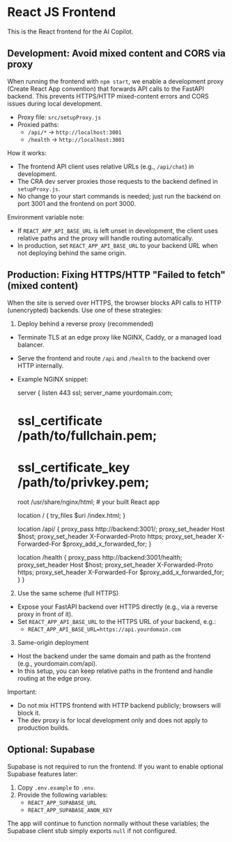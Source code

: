 # React JS Frontend

This is the React frontend for the AI Copilot.

## Development: Avoid mixed content and CORS via proxy

When running the frontend with `npm start`, we enable a development proxy (Create React App convention) that forwards API calls to the FastAPI backend. This prevents HTTPS/HTTP mixed-content errors and CORS issues during local development.

- Proxy file: `src/setupProxy.js`
- Proxied paths:
  - `/api/*`  -> `http://localhost:3001`
  - `/health` -> `http://localhost:3001`

How it works:
- The frontend API client uses relative URLs (e.g., `/api/chat`) in development.
- The CRA dev server proxies those requests to the backend defined in `setupProxy.js`.
- No change to your start commands is needed; just run the backend on port 3001 and the frontend on port 3000.

Environment variable note:
- If `REACT_APP_API_BASE_URL` is left unset in development, the client uses relative paths and the proxy will handle routing automatically.
- In production, set `REACT_APP_API_BASE_URL` to your backend URL when not deploying behind the same origin.

## Production: Fixing HTTPS/HTTP "Failed to fetch" (mixed content)

When the site is served over HTTPS, the browser blocks API calls to HTTP (unencrypted) backends. Use one of these strategies:

1) Deploy behind a reverse proxy (recommended)
- Terminate TLS at an edge proxy like NGINX, Caddy, or a managed load balancer.
- Serve the frontend and route `/api` and `/health` to the backend over HTTP internally.
- Example NGINX snippet:

  server {
    listen 443 ssl;
    server_name yourdomain.com;

    # ssl_certificate /path/to/fullchain.pem;
    # ssl_certificate_key /path/to/privkey.pem;

    root /usr/share/nginx/html; # your built React app

    location / {
      try_files $uri /index.html;
    }

    location /api/ {
      proxy_pass http://backend:3001/;
      proxy_set_header Host $host;
      proxy_set_header X-Forwarded-Proto https;
      proxy_set_header X-Forwarded-For $proxy_add_x_forwarded_for;
    }

    location /health {
      proxy_pass http://backend:3001/health;
      proxy_set_header Host $host;
      proxy_set_header X-Forwarded-Proto https;
      proxy_set_header X-Forwarded-For $proxy_add_x_forwarded_for;
    }
  }

2) Use the same scheme (full HTTPS)
- Expose your FastAPI backend over HTTPS directly (e.g., via a reverse proxy in front of it).
- Set `REACT_APP_API_BASE_URL` to the HTTPS URL of your backend, e.g.:
  - `REACT_APP_API_BASE_URL=https://api.yourdomain.com`

3) Same-origin deployment
- Host the backend under the same domain and path as the frontend (e.g., yourdomain.com/api).
- In this setup, you can keep relative paths in the frontend and handle routing at the edge proxy.

Important:
- Do not mix HTTPS frontend with HTTP backend publicly; browsers will block it.
- The dev proxy is for local development only and does not apply to production builds.

## Optional: Supabase
Supabase is not required to run the frontend. If you want to enable optional Supabase features later:

1. Copy `.env.example` to `.env`.
2. Provide the following variables:
   - `REACT_APP_SUPABASE_URL`
   - `REACT_APP_SUPABASE_ANON_KEY`

The app will continue to function normally without these variables; the Supabase client stub simply exports `null` if not configured.
